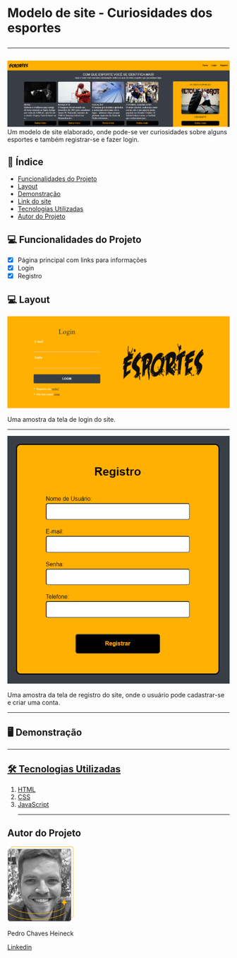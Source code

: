 # Modelo de site - Curiosidades dos esportes<hr>

![Curiosidades dos esportes](./assets/CAPA.png)
Um modelo de site elaborado, onde pode-se ver curiosidades sobre alguns esportes e também registrar-se e fazer login.

## 📄 Índice

- <a href="#-funcionalidades-do-projeto">Funcionalidades do Projeto</a>
- <a href="#-layout">Layout</a>
- <a href="#-demonstração">Demonstração</a>
- <a href="#=link-do-site">Link do site</a>
- <a href="#-tecnologias-utilizadas">Tecnologias Utilizadas</a>
- <a href="#-autor-do-projeto">Autor do Projeto</a>

## 💻 Funcionalidades do Projeto

- [x] Página principal com links para informações
- [x] Login
- [x] Registro

## 💻 Layout

![Tela de Login](./assets/Tela%20de%20Login.png)

Uma amostra da tela de login do site.<hr>

![Tela de Registro](./assets/Tela%20de%20Registro.png)

Uma amostra da tela de registro do site, onde o usuário pode cadastrar-se e criar uma conta.<hr>

## 🖥 Demonstração

<a href="https://projeto-modelo-site.vercel.app/index.html" target="_blank"><hr>

## 🛠 Tecnologias Utilizadas

1. [HTML](https://developer.mozilla.org/pt-BR/docs/Web/HTML)
2. [CSS](https://developer.mozilla.org/pt-BR/docs/Web/CSS)
3. [JavaScript](https://developer.mozilla.org/pt-BR/docs/Web/JavaScript)<hr>

## Autor do Projeto

<img style="width:150px" src="./assets/foto perfil.png" alt="Imagem do desenvolvedor"/>

Pedro Chaves Heineck

[Linkedin](www.linkedin.com/in/pedro-heineck-821982284)
